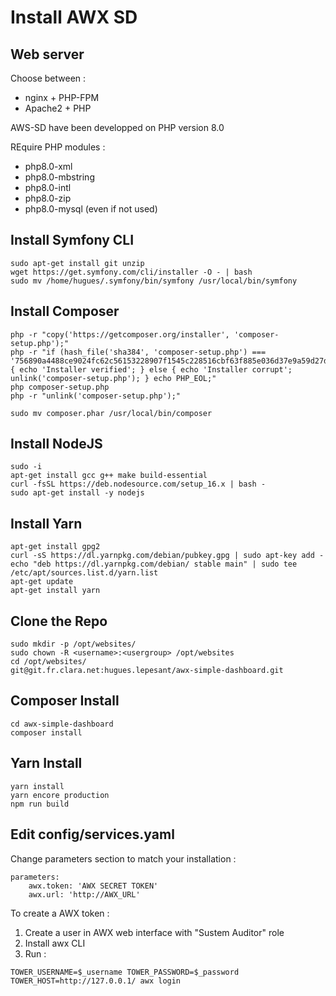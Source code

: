 # Install AWX SD

## Web server

Choose between :
 - nginx + PHP-FPM
 - Apache2 + PHP 

AWS-SD have been developped on PHP version 8.0

REquire PHP modules :
 - php8.0-xml
 - php8.0-mbstring
 - php8.0-intl
 - php8.0-zip
 - php8.0-mysql (even if not used)


## Install Symfony CLI
```
sudo apt-get install git unzip
wget https://get.symfony.com/cli/installer -O - | bash
sudo mv /home/hugues/.symfony/bin/symfony /usr/local/bin/symfony
```

## Install Composer
```
php -r "copy('https://getcomposer.org/installer', 'composer-setup.php');"
php -r "if (hash_file('sha384', 'composer-setup.php') === '756890a4488ce9024fc62c56153228907f1545c228516cbf63f885e036d37e9a59d27d63f46af1d4d07ee0f76181c7d3') { echo 'Installer verified'; } else { echo 'Installer corrupt'; unlink('composer-setup.php'); } echo PHP_EOL;"
php composer-setup.php
php -r "unlink('composer-setup.php');"

sudo mv composer.phar /usr/local/bin/composer
```

## Install NodeJS
```
sudo -i
apt-get install gcc g++ make build-essential
curl -fsSL https://deb.nodesource.com/setup_16.x | bash -
sudo apt-get install -y nodejs
```

## Install Yarn
```
apt-get install gpg2
curl -sS https://dl.yarnpkg.com/debian/pubkey.gpg | sudo apt-key add -
echo "deb https://dl.yarnpkg.com/debian/ stable main" | sudo tee /etc/apt/sources.list.d/yarn.list
apt-get update
apt-get install yarn
```

## Clone the Repo
```
sudo mkdir -p /opt/websites/
sudo chown -R <username>:<usergroup> /opt/websites
cd /opt/websites/
git@git.fr.clara.net:hugues.lepesant/awx-simple-dashboard.git
```

## Composer Install
```
cd awx-simple-dashboard
composer install
```

## Yarn Install
```
yarn install
yarn encore production
npm run build
```

## Edit config/services.yaml

Change parameters section to match your installation :
```
parameters:
    awx.token: 'AWX SECRET TOKEN'
    awx.url: 'http://AWX_URL'

```

To create a AWX token :
1. Create a user in AWX web interface with  "Sustem Auditor" role
2. Install awx CLI 
3. Run :
```
TOWER_USERNAME=$_username TOWER_PASSWORD=$_password TOWER_HOST=http://127.0.0.1/ awx login
```
